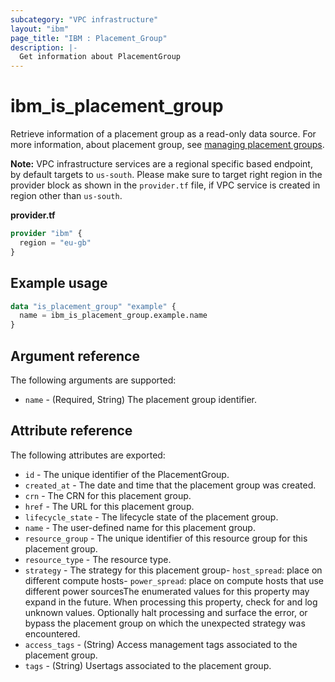 ```yaml
---
subcategory: "VPC infrastructure"
layout: "ibm"
page_title: "IBM : Placement_Group"
description: |-
  Get information about PlacementGroup
---
```


# ibm_is_placement_group
Retrieve information of a placement group as a read-only data source. For more information, about placement group, see [managing placement groups](https://cloud.ibm.com/docs/vpc?topic=vpc-managing-placement-group&interface=ui).

**Note:** 
VPC infrastructure services are a regional specific based endpoint, by default targets to `us-south`. Please make sure to target right region in the provider block as shown in the `provider.tf` file, if VPC service is created in region other than `us-south`.

**provider.tf**

```terraform
provider "ibm" {
  region = "eu-gb"
}
```

## Example usage

```terraform
data "is_placement_group" "example" {
  name = ibm_is_placement_group.example.name
}
```

## Argument reference

The following arguments are supported:

- `name` - (Required, String) The placement group identifier.

## Attribute reference

The following attributes are exported:

- `id` - The unique identifier of the PlacementGroup.
- `created_at` - The date and time that the placement group was created.
- `crn` - The CRN for this placement group.
- `href` - The URL for this placement group.
- `lifecycle_state` - The lifecycle state of the placement group.
- `name` - The user-defined name for this placement group.
- `resource_group` - The unique identifier of this resource group for this placement group. 
- `resource_type` - The resource type.
- `strategy` - The strategy for this placement group- `host_spread`: place on different compute hosts- `power_spread`: place on compute hosts that use different power sourcesThe enumerated values for this property may expand in the future. When processing this property, check for and log unknown values. Optionally halt processing and surface the error, or bypass the placement group on which the unexpected strategy was encountered.
- `access_tags`  - (String) Access management tags associated to the placement group.
- `tags`  - (String) Usertags associated to the placement group.

